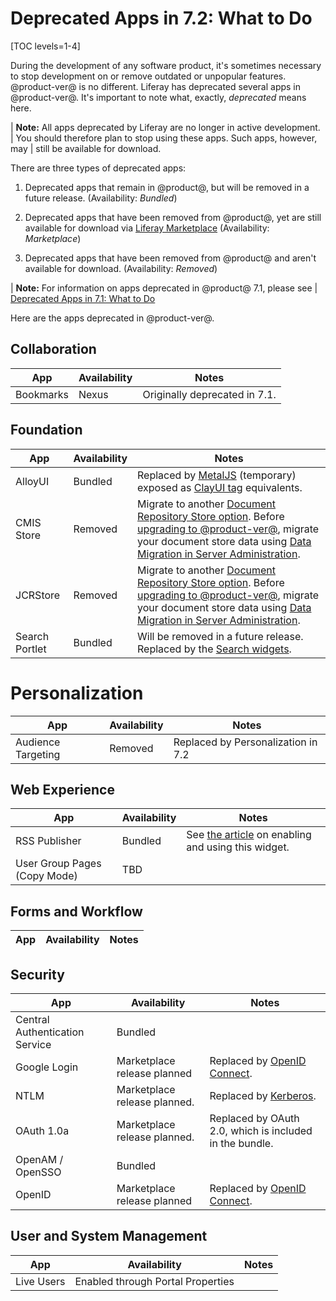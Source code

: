 # Deprecated Apps in 7.2: What to Do 

[TOC levels=1-4]

During the development of any software product, it's sometimes necessary to stop
development on or remove outdated or unpopular features. @product-ver@ is no
different. Liferay has deprecated several apps in @product-ver@. It's important
to note what, exactly, *deprecated* means here. 

| **Note:** All apps deprecated by Liferay are no longer in active development.
| You should therefore plan to stop using these apps. Such apps, however, may
| still be available for download.

There are three types of deprecated apps: 

1.  Deprecated apps that remain in @product@, but will be removed in a future
    release. (Availability: *Bundled*)

2.  Deprecated apps that have been removed from @product@, yet are still 
    available for download via [Liferay
    Marketplace](https://web.liferay.com/marketplace) (Availability:
    *Marketplace*) 

3.  Deprecated apps that have been removed from @product@ and aren't available 
    for download. (Availability: *Removed*) 

| **Note:** For information on apps deprecated in @product@ 7.1, please see 
| [Deprecated Apps in 7.1: What to Do](/docs/7-1/deploy/-/knowledge_base/d/deprecated-apps-in-7-1-what-to-do)

Here are the apps deprecated in @product-ver@. 

## Collaboration

| App |  Availability |  Notes |
| --- | ------------- | ------ |
| Bookmarks | Nexus | Originally deprecated in 7.1. |

## Foundation

| App |  Availability |  Notes |
| --- | ------------- | ------ |
| AlloyUI | Bundled | Replaced by [MetalJS](https://metaljs.com/) (temporary) exposed as [ClayUI tag](/docs/7-2/reference/-/knowledge_base/r/front-end-taglibs) equivalents. |  
| CMIS Store | Removed | Migrate to another [Document Repository Store option](/docs/7-2/deploy/-/knowledge_base/d/document-repository-configuration). Before [upgrading to @product-ver@](/docs/7-2/deploy/-/knowledge_base/d/upgrading-to-product-ver), migrate your document store data using [Data Migration in Server Administration](/docs/7-2/user/-/knowledge_base/u/server-administration). |
| JCRStore | Removed | Migrate to another [Document Repository Store option](/docs/7-2/deploy/-/knowledge_base/d/document-repository-configuration). Before [upgrading to @product-ver@](/docs/7-2/deploy/-/knowledge_base/d/upgrading-to-product-ver), migrate your document store data using [Data Migration in Server Administration](/docs/7-2/user/-/knowledge_base/u/server-administration). |
| Search Portlet | Bundled | Will be removed in a future release. Replaced by the [Search widgets](/docs/7-1/user/-/knowledge_base/u/whats-new-with-search). |

# Personalization
| App |  Availability |  Notes |
| --- | ------------- | ------ |
| Audience Targeting | Removed | Replaced by Personalization in 7.2 | 

## Web Experience

| App |  Availability |  Notes |
| --- | ------------- | ------ |
| RSS Publisher | Bundled | See [the article](/docs/7-1/user/-/knowledge_base/u/the-rss-publisher-widget) on enabling and using this widget. |
| User Group Pages (Copy Mode) | TBD |  |

## Forms and Workflow

| App |  Availability |  Notes |
| --- | ------------- | ------ |

## Security

| App |  Availability |  Notes |
| --- | ------------------ | ----------- |
| Central Authentication Service | Bundled |   |
| Google Login | Marketplace release planned | Replaced by [OpenID Connect](/docs/7-2/deploy/-/knowledge_base/d/authenticating-with-openid-connect). |
| NTLM | Marketplace release planned. | Replaced by [Kerberos](/docs/7-2/deploy/-/knowledge_base/d/authenticating-with-kerberos). |
| OAuth 1.0a | Marketplace release planned. | Replaced by OAuth 2.0, which is included in the bundle. |
| OpenAM / OpenSSO | Bundled |  |
| OpenID | Marketplace release planned | Replaced by [OpenID Connect](/docs/7-2/deploy/-/knowledge_base/d/authenticating-with-openid-connect). |

## User and System Management
| App |  Availability |  Notes |
| --- | ------------------ | ----------- |
| Live Users | Enabled through Portal Properties |  |
